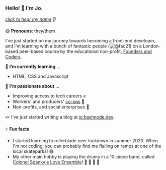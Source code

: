 ### Hello! 👋 I'm Jo. 
*[click to hear my name](https://nmdrp.me/johumphrey)* 👂

😄 **Pronouns**: they/them

I've just started on my journey towards becoming a front-end developer, and I'm learning with a bunch of fantastic people (![@fac21](@www.github.com/fac21)) on a London-based peer-based course by the educational non-profit, [Founders and Coders](https://www.foundersandcoders.com). 

🌱 **I’m currently learning** ...
* HTML, CSS and Javascript

💬 **I'm passionate about** ...
* Improving access to tech careers :fist: 
* Workers' and producers' [co-ops](https://www.uk.coop/) :honeybee: 
* Non-profits, and social enterprises :green_heart:

✏️ I've just started writing a blog at [jo.hashnode.dev](https://jo.hashnode.dev).

⚡ **Fun facts**
* I started learning to rollerblade over lockdown in summer 2020. When I'm not coding, you can probably find me flailing on ramps at one of the local skateparks! 😅
* My other main hobby is playing the drums in a 10-piece band, called [Colonel Spanky's Love Ensemble](https://colonelspankys.co.uk)! 🥁 🎵 🎸 🎺

